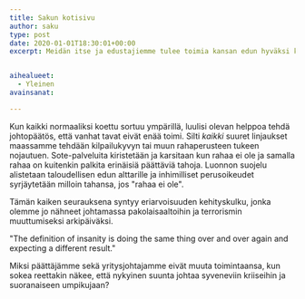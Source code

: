 ```yaml
---
title: Sakun kotisivu
author: saku
type: post
date: 2020-01-01T18:30:01+00:00
excerpt: Meidän itse ja edustajiemme tulee toimia kansan edun hyväksi konsensuksen keinoin. Vain olemalla valmis myönnytyksiin ja todelliseen oikeudenmukaisuuteen tähtääviin ratkaisuihin, voimme ratkaista nykyiset ongelmamme ja varsinkin yhteiskunnan monimutkaistumisen johdosta eteemme tulevat huomisen haasteet.


aihealueet:
  - Yleinen
avainsanat:

---
```

Kun kaikki normaaliksi koettu sortuu ympärillä, luulisi olevan helppoa tehdä johtopäätös, että vanhat tavat eivät enää toimi. Silti <em>kaikki</em> suuret linjaukset maassamme tehdään kilpailukyvyn tai muun rahaperusteen tukeen nojautuen. Sote-palveluita kiristetään ja karsitaan kun rahaa ei ole ja samalla rahaa on kuitenkin palkita erinäisiä päättäviä tahoja. Luonnon suojelu alistetaan taloudellisen edun alttarille ja inhimilliset perusoikeudet syrjäytetään milloin tahansa, jos "rahaa ei ole".

Tämän kaiken seurauksena syntyy eriarvoisuuden kehityskulku, jonka olemme jo nähneet johtamassa pakolaisaaltoihin ja terrorismin muuttumiseksi arkipäiväksi.

"The definition of insanity is doing the same thing over and over again and expecting a different result."

Miksi päättäjämme sekä yritysjohtajamme eivät muuta toimintaansa, kun sokea reettakin näkee, että nykyinen suunta johtaa syveneviin kriiseihin ja suoranaiseen umpikujaan?